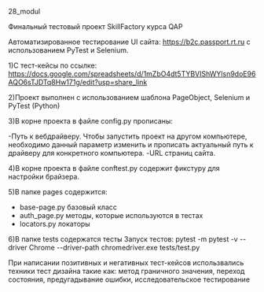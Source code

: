 28_modul

Финальный тестовый проект SkillFactory курса QAP

Автоматизированное тестирование UI сайта: https://b2c.passport.rt.ru с использованием PyTest и Selenium.

1)С тест-кейсы по ссылке: https://docs.google.com/spreadsheets/d/1mZbO4dt5TYBVIShWYlsn9doE96AQO6sTJDTq8Hw171g/edit?usp=share_link

2)Проект выполнен с использованием шаблона PageObject, Selenium и PyTest (Python)

3)В корне проекта в файле config.py прописаны:

-Путь к вебдрайверу. Чтобы запустить проект на другом компьютере, необходимо данный параметр изменить и прописать актуальный путь к драйверу для конкретного компьютера.
-URL страниц сайта.

4)В корне проекта в файле conftest.py содержит фикстуру для настройки брайзера.

5)В папке pages содержится:
- base-page.py базовый класс
- auth_page.py методы, которые используются в тестах
- locators.py локаторы

6)В папке tests содержатся тесты
Запуск тестов:
pytest -m pytest -v --driver Chrome --driver-path chromedriver.exe tests/test.py

При написании позитивных и негативных тест-кейсов использвались техники тест дизайна такие как: метод граничного значения, переход состояния, предугадывание ошибки, исследовательское тестирование
